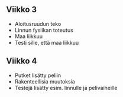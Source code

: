 ## Viikko 3

- Aloitusruudun teko
- Linnun fysiikan toteutus
- Maa liikkuu
- Testi sille, että maa liikkuu

## Viikko 4

- Putket lisätty peliin
- Rakenteellisia muutoksia
- Testejä lisätty esim. linnulle ja pelivaiheille

